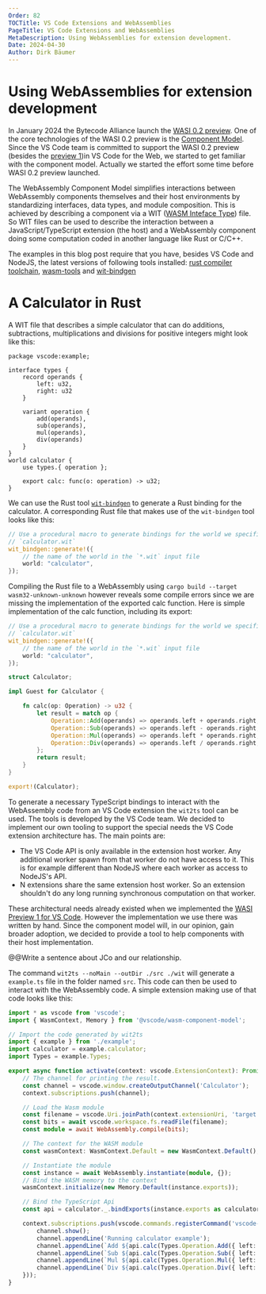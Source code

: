 ```yaml
---
Order: 82
TOCTitle: VS Code Extensions and WebAssemblies
PageTitle: VS Code Extensions and WebAssemblies
MetaDescription: Using WebAssemblies for extension development.
Date: 2024-04-30
Author: Dirk Bäumer
---
```

# Using WebAssemblies for extension development

In January 2024 the Bytecode Alliance launch the [WASI 0.2 preview](https://bytecodealliance.org/articles/WASI-0.2). One of the core technologies of the WASI 0.2 preview is the [Component Model](https://github.com/WebAssembly/component-model/). Since the VS Code team is committed to support the WASI 0.2 preview (besides the [preview 1](https://code.visualstudio.com/blogs/2023/06/05/vscode-wasm-wasi))in VS Code for the Web, we started to get familiar with the component model. Actually we started the effort some time before WASI 0.2 preview launched.

The WebAssembly Component Model simplifies interactions between WebAssembly components themselves and their host environments by standardizing interfaces, data types, and module composition. This is achieved by describing a component via a WIT ([WASM Inteface Type](https://component-model.bytecodealliance.org/design/wit.html)) file. So WIT files can be used to describe the interaction between a JavaScript/TypeScript extension (the host) and a WebAssembly component doing some computation coded in another language like Rust or C/C++.

The examples in this blog post require that you have, besides VS Code and NodeJS, the latest versions of following tools installed: [rust compiler toolchain](https://www.rust-lang.org/), [wasm-tools](https://github.com/bytecodealliance/wasm-tools) and [wit-bindgen](https://github.com/bytecodealliance/wit-bindgen)

# A Calculator in Rust

A WIT file that describes a simple calculator that can do additions, subtractions, multiplications and divisions for positive integers might look like this:

```wit
package vscode:example;

interface types {
	record operands {
		left: u32,
		right: u32
	}

	variant operation {
		add(operands),
		sub(operands),
		mul(operands),
		div(operands)
	}
}
world calculator {
	use types.{ operation };

	export calc: func(o: operation) -> u32;
}
```

We can use the Rust tool [`wit-bindgen`](https://github.com/bytecodealliance/wit-bindgen) to generate a Rust binding for the calculator. A corresponding Rust file that makes use of the `wit-bindgen` tool looks like this:

```rust
// Use a procedural macro to generate bindings for the world we specified in
// `calculator.wit`
wit_bindgen::generate!({
	// the name of the world in the `*.wit` input file
	world: "calculator",
});
```

Compiling the Rust file to a WebAssembly using `cargo build --target wasm32-unknown-unknown` however reveals some compile errors since we are missing the implementation of the exported calc function. Here is simple implementation of the calc function, including its export:

```rust
// Use a procedural macro to generate bindings for the world we specified in
// `calculator.wit`
wit_bindgen::generate!({
	// the name of the world in the `*.wit` input file
	world: "calculator",
});

struct Calculator;

impl Guest for Calculator {

    fn calc(op: Operation) -> u32 {
		let result = match op {
			Operation::Add(operands) => operands.left + operands.right,
			Operation::Sub(operands) => operands.left - operands.right,
			Operation::Mul(operands) => operands.left * operands.right,
			Operation::Div(operands) => operands.left / operands.right,
		};
		return result;
	}
}

export!(Calculator);
```

To generate a necessary TypeScript bindings to interact with the WebAssembly code from an VS Code extension the `wit2ts` tool can be used. The tools is developed by the VS Code team. We decided to implement our own tooling to support the special needs the VS Code extension architecture has. The main points are:

- The VS Code API is only available in the extension host worker. Any additional worker spawn from that worker do not have access to it. This is for example different than NodeJS where each worker as access to NodeJS's API.
- N extensions share the same extension host worker. So an extension shouldn't do any long running synchronous computation on that worker.

These architectural needs already existed when we implemented the [WASI Preview 1 for VS Code](https://code.visualstudio.com/blogs/2023/06/05/vscode-wasm-wasi). However the implementation we use there was written by hand. Since the component model will, in our opinion, gain broader adoption, we decided to provide a tool to help components with their host implementation.

@@Write a sentence about JCo and our relationship.

The command `wit2ts --noMain --outDir ./src ./wit` will generate a `example.ts` file in the folder named `src`. This code can then be used to interact with the WebAssembly code. A simple extension making use of that code looks like this:

```typescript
import * as vscode from 'vscode';
import { WasmContext, Memory } from '@vscode/wasm-component-model';

// Import the code generated by wit2ts
import { example } from './example';
import calculator = example.calculator;
import Types = example.Types;

export async function activate(context: vscode.ExtensionContext): Promise<void> {
	// The channel for printing the result.
	const channel = vscode.window.createOutputChannel('Calculator');
	context.subscriptions.push(channel);

	// Load the Wasm module
	const filename = vscode.Uri.joinPath(context.extensionUri, 'target', 'wasm32-unknown-unknown', 'debug', 'calculator.wasm');
	const bits = await vscode.workspace.fs.readFile(filename);
	const module = await WebAssembly.compile(bits);

	// The context for the WASM module
	const wasmContext: WasmContext.Default = new WasmContext.Default();

	// Instantiate the module
	const instance = await WebAssembly.instantiate(module, {});
	// Bind the WASM memory to the context
	wasmContext.initialize(new Memory.Default(instance.exports));

	// Bind the TypeScript Api
	const api = calculator._.bindExports(instance.exports as calculator._.Exports, wasmContext);

	context.subscriptions.push(vscode.commands.registerCommand('vscode-samples.wasm-component-model.run', () => {
		channel.show();
		channel.appendLine('Running calculator example');
		channel.appendLine(`Add ${api.calc(Types.Operation.Add({ left: 1, right: 2}))}`);
		channel.appendLine(`Sub ${api.calc(Types.Operation.Sub({ left: 10, right: 8 }))}`);
		channel.appendLine(`Mul ${api.calc(Types.Operation.Mul({ left: 3, right: 7 }))}`);
		channel.appendLine(`Div ${api.calc(Types.Operation.Div({ left: 10, right: 2 }))}`);
	}));
}
```